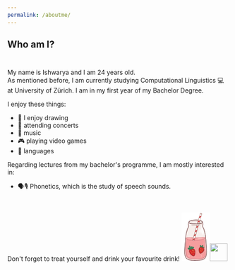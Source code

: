 ```yaml
---
permalink: /aboutme/
---
```



## Who am I?<br><br>

My name is Ishwarya and I am 24 years old.<br>As mentioned before, I am currently studying Computational Linguistics 💻 at University of Zürich. I am in my first year of my Bachelor Degree.<br>

I enjoy these things:<br>

- 🎨 I enjoy drawing
- 🥳 attending concerts
- 🎵 music
- 🎮 playing video games
- 📕 languages

Regarding lectures from my bachelor's programme, I am mostly interested in:<br>

- 🗣️🎙️ Phonetics, which is the study of speech sounds.<br>
<br>



Don't forget to treat yourself and drink your favourite drink! ![Strawberry milk](/assets/images/resized_strawberry_2.png)<img src="https://cliply.co/clip/animated-sparkles/" width="40" height="40"/>


